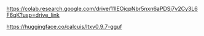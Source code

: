 https://colab.research.google.com/drive/11IEOicpNbr5nxn6aPDSj7v2Cy3L6F6qK?usp=drive_link

https://huggingface.co/calcuis/ltxv0.9.7-gguf
